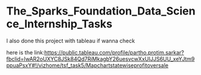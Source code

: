 # The_Sparks_Foundation_Data_Science_Internship_Tasks
I also done this project with tableau if wanna check

here is the link:https://public.tableau.com/profile/partho.protim.sarkar?fbclid=IwAR2oUXYC8JSk84Qd7RiMkagbY26uesvcwXxUIJJS6UU_xeYJtm9ppuaPsxY#!/vizhome/tsf_task5/Mapchartstatewiseprofitoversale
